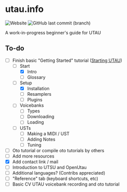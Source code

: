 # utau.info

![Website](https://img.shields.io/website?down_message=offline&up_message=online&url=https%3A%2F%2Futau.info) ![GitHub last commit (branch)](https://img.shields.io/github/last-commit/nagotown/utau.info/main)

A work-in-progress beginner's guide for UTAU

## To-do

- [ ] Finish basic "Getting Started" tutorial ([Starting UTAU](https://utau.info/start/intro/))
    - [ ] Start
        - [X] Intro
        - [ ] Glossary
    - [ ] Setup
        - [X] Installation
        - [ ] Resamplers
        - [ ] Plugins
    - [ ] Voicebanks
        - [ ] Types
        - [ ] Downloading
        - [ ] Loading
    - [ ] USTs
      - [ ] Making a MIDI / UST
      - [ ] Adding Notes
      - [ ] Tuning
- [ ] Oto tutorial or compile oto tutorials by others
- [ ] Add more resources
- [X] Add contact link / mail
- [ ] Introduction to UTSU and OpenUtau
- [ ] Additional languages? (Contribs appreciated)
- [ ] "Reference" tab (keyboard shortcuts, etc)
- [ ] Basic CV UTAU voicebank recording and oto tutorial
